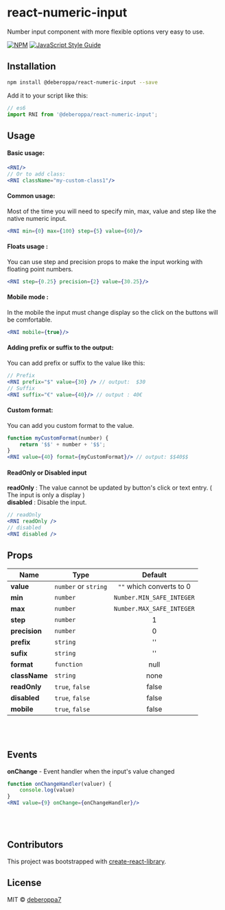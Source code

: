 # react-numeric-input

Number input component with more flexible options very easy to use.

> 

[![NPM](https://img.shields.io/npm/v/react-numeric-input.svg)](https://www.npmjs.com/package/react-numeric-input) [![JavaScript Style Guide](https://img.shields.io/badge/code_style-standard-brightgreen.svg)](https://standardjs.com)


## Installation 
```sh
npm install @deberoppa/react-numeric-input --save
```

Add it to your script like this:
```js
// es6
import RNI from '@deberoppa/react-numeric-input';
```

## Usage
#### Basic usage:
```jsx
<RNI/>
// Or to add class:
<RNI className="my-custom-class1"/>
```

#### Common usage:
Most of the time you will need to specify min, max, value and step like the native numeric input.
```jsx
<RNI min={0} max={100} step={5} value={60}/>
```

#### Floats usage :
You can use step and precision props to make the input working with floating point numbers.
```jsx
<RNI step={0.25} precision={2} value={30.25}/>
```

#### Mobile mode :
In the mobile the input must change display so the click on the buttons will be comfortable.
```jsx
<RNI mobile={true}/>
```

#### Adding prefix or suffix to the output:
You can add prefix or suffix to the value like this:
```jsx
// Prefix
<RNI prefix="$" value={30} /> // output:  $30
// Suffix
<RNI suffix="€" value={40}/> // output : 40€
```

#### Custom format:
You can add you custom format to the value.
```jsx
function myCustomFormat(number) {
    return '$$' + number + '$$';
}
<RNI value={40} format={myCustomFormat}/> // output: $$40$$
```


#### ReadOnly or Disabled input
**readOnly** : The value cannot be updated by button's click or text entry. ( The input is only a display )<br/>
**disabled** : Disable the input.
```jsx
// readOnly
<RNI readOnly /> 
// disabled
<RNI disabled />
```

## Props
Name              | Type                                | Default
------------------|-------------------------------------|:-------:
**value**         |`number` or `string`                 |`""` which converts to 0
**min**           |`number`                             |`Number.MIN_SAFE_INTEGER`
**max**           |`number`                             |`Number.MAX_SAFE_INTEGER`
**step**          |`number`                             | 1
**precision**     |`number`                             | 0
**prefix**        |`string`                             | ''
**sufix**         |`string`                             | ''
**format**        |`function`                           | null
**className**     |`string`                             | none
**readOnly**      |`true`, `false`                      | false
**disabled**      |`true`, `false`                      | false
**mobile**        |`true`, `false`                      | false

<br/>
<br/>

## Events

**onChange** - Event handler when the input's value changed

```jsx
function onChangeHandler(valuer) {
    console.log(value)
}
<RNI value={9} onChange={onChangeHandler}/>
```

<br/>
<br/>


## Contributors
This project was bootstrapped with [create-react-library](https://github.com/transitive-bullshit/create-react-library).


## License

MIT © [deberoppa7](https://github.com/deberoppa7)
